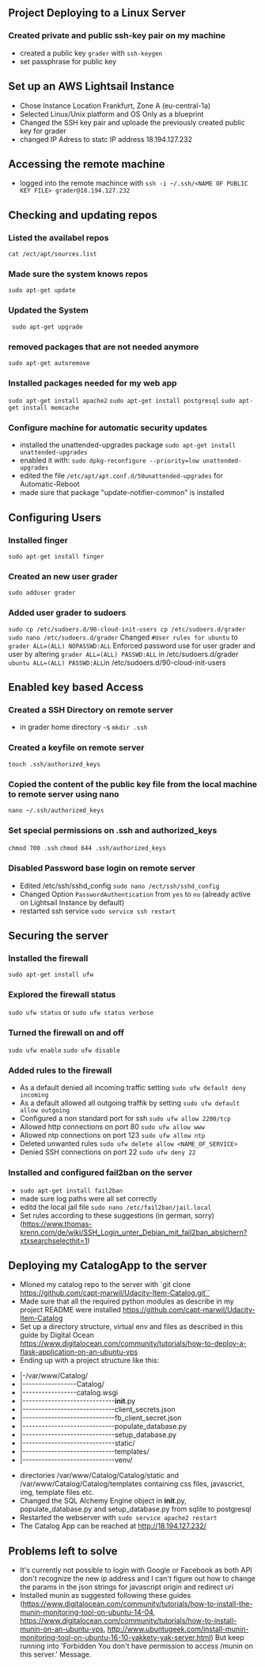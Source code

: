 ## Project Deploying to a Linux Server ###

### Created private and public ssh-key pair on my machine ###
- created a public key `grader` with `ssh-keygen`
- set passphrase for public key


## Set up an AWS Lightsail Instance ##
- Chose Instance Location Frankfurt, Zone A (eu-central-1a)
- Selected Linux/Unix platform and OS Only as a blueprint
- Changed the SSH key pair and uploade the previously created public key for grader
- changed IP Adress to statc IP address 18.194.127.232

## Accessing the remote machine ## 
- logged into the remote machince with `ssh -i ~/.ssh/<NAME OF PUBLIC KEY FILE> grader@18.194.127.232`

## Checking and updating repos ##
### Listed the availabel repos ###
`cat /ect/apt/sources.list `
### Made sure the system knows repos ###
`sudo apt-get update`
### Updated the System ###
` sudo apt-get upgrade`
### removed packages that are not needed anymore ###
`sudo apt-get autoremove`
### Installed packages needed for my web app ###
`sudo apt-get install apache2`
`sudo apt-get install postgresql` 
`sudo apt-get install memcache`

### Configure machine for automatic security updates ###
* installed the unattended-upgrades package `sudo apt-get install unattended-upgrades`
* enabled it with: `sudo dpkg-reconfigure --priority=low unattended-upgrades`
* edited the file `/etc/apt/apt.conf.d/50unattended-upgrades` for Automatic-Reboot
* made sure that package "update-notifier-common" is installed


## Configuring Users ##
### Installed finger ###
`sudo apt-get install finger`

### Created an new user grader ###
`sudo adduser grader`

### Added user grader to sudoers ###
`sudo cp /etc/sudoers.d/90-cloud-init-users cp /etc/sudoers.d/grader`
`sudo nano /etc/sudoers.d/grader`
Changed `#User rules for ubuntu` to `grader ALL=(ALL) NOPASSWD:ALL`
Enforced password use for user grader and user by altering
`grader ALL=(ALL) PASSWD:ALL` in /etc/sudoers.d/grader 
`ubuntu ALL=(ALL) PASSWD:ALL`in  /etc/sudoers.d/90-cloud-init-users


## Enabled key based Access ##
### Created a SSH Directory on remote server ###
- in grader home directory `~$` `mkdir .ssh`

### Created a keyfile on remote server ###
`touch .ssh/authorized_keys`

### Copied the content of the public key file from the local machine to remote server using nano ###
`nano ~/.ssh/authorized_keys`
### Set special permissions on .ssh and authorized_keys
`chmod 700 .ssh`
`chmod 644 .ssh/authorized_keys`

### Disabled Password base login on remote server ###
- Edited /etc/ssh/sshd_config `sudo nano /ect/ssh/sshd_config`
- Changed Option `PasswordAuthentication` from `yes` to `no` (already active on Lightsail Instance by default)
- restarted ssh service `sudo service ssh restart`

## Securing the server ##
### Installed the firewall ###
`sudo apt-get install ufw`

### Explored the firewall status ###
`sudo ufw status` or `sudo ufw status verbose`

### Turned the firewall on and off ###
`sudo ufw enable`
`sudo ufw disable`

### Added rules to the firewall ###
* As a default denied all incoming traffic setting `sudo ufw default deny incoming` 
* As a default allowed all outgoing traffik by setting `sudo ufw default allow outgoing` 
* Configured a non standard port for ssh `sudo ufw allow 2200/tcp`
* Allowed http connections on port 80 `sudo ufw allow www`
* Allowed ntp connections on port 123 `sudo ufw allow ntp`
* Deleted unwanted rules `sudo ufw delete allow <NAME_OF_SERVICE>`
* Denied SSH connections on port 22 `sudo ufw deny 22`

### Installed and configured fail2ban on the server ###
* `sudo apt-get install fail2ban`
* made sure log paths were all set correctly
* editd the local jail file `sudo nano /etc/fail2ban/jail.local`
* Set rules according to these suggestions (in german, sorry)(https://www.thomas-krenn.com/de/wiki/SSH_Login_unter_Debian_mit_fail2ban_absichern?xtxsearchselecthit=1) 


## Deploying my CatalogApp to the server ##

* Mloned my catalog repo to the server with `git clone https://github.com/capt-marwil/Udacity-Item-Catalog.git``
* Made sure that all the required python modules as describe in my project README were installed https://github.com/capt-marwil/Udacity-Item-Catalog
* Set up a directory structure, virtual env and files as described in this guide by Digital Ocean https://www.digitalocean.com/community/tutorials/how-to-deploy-a-flask-application-on-an-ubuntu-vps
* Ending up with a project structure like this:
- |-/var/www/Catalog/
- |-----------------Catalog/
- |-----------------catalog.wsgi
- |-----------------------------__init__.py
- |-----------------------------client_secrets.json
- |-----------------------------fb_client_secret.json
- |-----------------------------populate_database.py
- |-----------------------------setup_database.py
- |-----------------------------static/
- |-----------------------------templates/
- |-----------------------------venv/

* directories /var/www/Catalog/Catalog/static and /var/www/Catalog/Catalog/templates containing css files, javascrict, img, template files etc.
* Changed the SQL Alchemy Engine object in __init__.py, populate_database.py and setup_database.py from sqlite to postgresql
* Restarted the webserver with `sudo service apache2 restart`
* The Catalog App can be reached at http://18.194.127.232/

## Problems left to solve ##
* It's currently not possible to login with Google or Facebook as both API don't recognize the new ip address and I can't figure out how to change the params
in the json strings for javascript origin and redirect uri
* Installed munin as suggested following these guides (https://www.digitalocean.com/community/tutorials/how-to-install-the-munin-monitoring-tool-on-ubuntu-14-04,
https://www.digitalocean.com/community/tutorials/how-to-install-munin-on-an-ubuntu-vps,
http://www.ubuntugeek.com/install-munin-monitoring-tool-on-ubuntu-16-10-yakkety-yak-server.html)
But keep running into 'Forbidden You don't have permission to access /munin on this server.' Message.